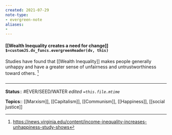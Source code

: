 ```yaml
---
created: 2021-07-29
note-type: 
- evergreen-note
aliases:
- 
---
```


#### [[Wealth Inequality creates a need for change]] `$=customJS.dv_funcs.evergreenHeader(dv, this)`

Studies have found that [[Wealth Inequality]] makes people generally unhappy and have a greater sense of unfairness and untrustworthiness toward others. [^1] 



### <hr class="footnote"/>

**Status**:: #EVER/SEED/WATER 
*edited `=this.file.mtime`*

**Topics**:: [[Marxism]], [[Capitalism]], [[Communism]], [[Happiness]], [[social justice]]


[^1]: https://news.virginia.edu/content/income-inequality-increases-unhappiness-study-shows